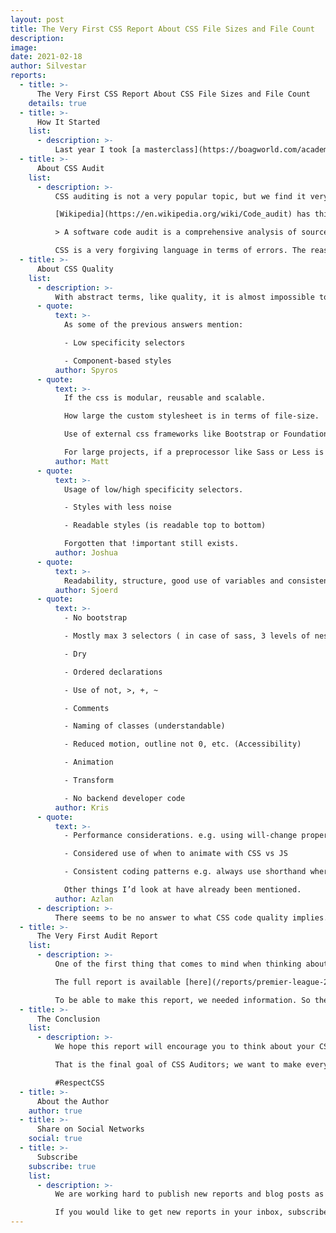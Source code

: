 ```yaml
---
layout: post
title: The Very First CSS Report About CSS File Sizes and File Count
description:
image:
date: 2021-02-18
author: Silvestar
reports:
  - title: >-
      The Very First CSS Report About CSS File Sizes and File Count
    details: true
  - title: >-
      How It Started
    list:
      - description: >-
          Last year I took [a masterclass](https://boagworld.com/academy/finding-clients/) on finding clients by Paul Boag. I never got to the final lesson, but one particular advice stuck with: you should combine your passion with your profession. So I started thinking about combining sports, my passion, and front-end development, to be more precise, CSS, my profession. Since I enjoy writing CSS and exploring it and finding new ways to use it more efficiently, I got the idea of starting a site about auditing CSS. I presented the idea to my friend, and here we are now, providing our first report.
  - title: >-
      About CSS Audit
    list:
      - description: >-
          CSS auditing is not a very popular topic, but we find it very important. Although there are some excellent tools and resources, we don't think those are widespread enough. One of the aims of CSS Auditors is to try to change that. We want to bring attention to CSS and all aspects of writing quality CSS code. After all, every site on earth uses CSS, with very few exceptions [like this one](https://motherfuckingwebsite.com/).

          [Wikipedia](https://en.wikipedia.org/wiki/Code_audit) has this definition for code audit:

          > A software code audit is a comprehensive analysis of source code in a programming project with the intent of discovering bugs, security breaches or violations of programming conventions.

          CSS is a very forgiving language in terms of errors. The reason is that browsers usually skip the line that produces the error while the rest of the code remains valid. There are linters and other tools that could prevent those issues, but they couldn't prevent writing bad CSS. That is why we would like to add CSS code quality to this definition.
  - title: >-
      About CSS Quality
    list:
      - description: >-
          With abstract terms, like quality, it is almost impossible to determine the formula or calculation. How would you define code quality, in particular, CSS code quality? We asked this question in several places, including [dev.to](https://dev.to/starbist/how-to-measure-determine-the-quality-of-the-css-code-1f48) and some Slack communities. Here are some of the answers:
      - quote:
          text: >-
            As some of the previous answers mention:

            - Low specificity selectors

            - Component-based styles
          author: Spyros
      - quote:
          text: >-
            If the css is modular, reusable and scalable.

            How large the custom stylesheet is in terms of file-size.

            Use of external css frameworks like Bootstrap or Foundation.

            For large projects, if a preprocessor like Sass or Less is being implemented with properly organized functions, mixins, variables, etc.
          author: Matt
      - quote:
          text: >-
            Usage of low/high specificity selectors.

            - Styles with less noise

            - Readable styles (is readable top to bottom)

            Forgotten that !important still exists.
          author: Joshua
      - quote:
          text: >-
            Readability, structure, good use of variables and consistency. The bigger the project, the more important these are to me.  Also the lack of exceptions although this might be more of a bad design practice...
          author: Sjoerd
      - quote:
          text: >-
            - No bootstrap

            - Mostly max 3 selectors ( in case of sass, 3 levels of nesting )

            - Dry

            - Ordered declarations

            - Use of not, >, +, ~

            - Comments

            - Naming of classes (understandable)

            - Reduced motion, outline not 0, etc. (Accessibility)

            - Animation

            - Transform

            - No backend developer code
          author: Kris
      - quote:
          text: >-
            - Performance considerations. e.g. using will-change property when animating.

            - Considered use of when to animate with CSS vs JS

            - Consistent coding patterns e.g. always use shorthand where appropriate.

            Other things I’d look at have already been mentioned.
          author: Azlan
      - description: >-
          There seems to be no answer to what CSS code quality implies. All of these answers might be correct, and none of these answers might be suitable. That needs to change.
  - title: >-
      The Very First Audit Report
    list:
      - description: >-
          One of the first thing that comes to mind when thinking about the quality of the code is file size. That is exactly what we did in our first report – we audited CSS code of all Premier League sites. This is the part where I managed to include my passion, sports, into the project.

          The full report is available [here](/reports/premier-league-2021-02/). I don't want to write any spoilers, so I will leave you to read it thoroughly.

          To be able to make this report, we needed information. So the first step was to extract the CSS code from these sites. We used [wappalyzer](https://github.com/aliasio/wappalyzer) and [extract-css-core](https://github.com/bartveneman/extract-css-core), both excellent tools. We didn't want to make calculations manually since we wanted to reuse the script to audit other sites, so we wrote a script for calculations and graphs. Finally, we needed to make the report look appealing. This is definitively the part that could use more love, but we wanted to release the report as soon as possible.
  - title: >-
      The Conclusion
    list:
      - description: >-
          We hope this report will encourage you to think about your CSS code's size and the quality of CSS in general.

          That is the final goal of CSS Auditors; we want to make every developer respect CSS.

          #RespectCSS
  - title: >-
      About the Author
    author: true
  - title: >-
      Share on Social Networks
    social: true
  - title: >-
      Subscribe
    subscribe: true
    list:
      - description: >-
          We are working hard to publish new reports and blog posts as soon as possible.

          If you would like to get new reports in your inbox, subscribe here!
---
```


